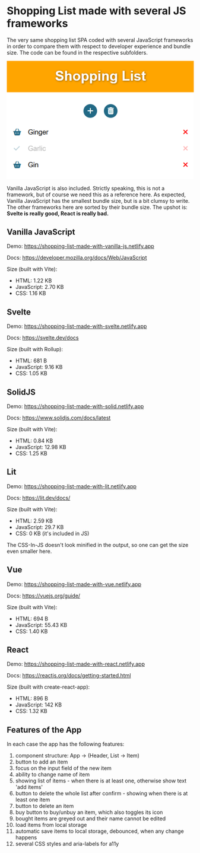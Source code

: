 # Shopping List made with several JS frameworks

The very same shopping list SPA coded with several JavaScript frameworks in order to compare them with respect to developer experience and bundle size. The code can be found in the respective subfolders.

![Screenshot of App](screenshot-of-app.png)

Vanilla JavaScript is also included. Strictly speaking, this is not a framework, but of course we need this as a reference here. As expected, Vanilla JavaScript has the smallest bundle size, but is a bit clumsy to write. The other frameworks here are sorted by their bundle size. The upshot is: **Svelte is really good, React is really bad.**

## Vanilla JavaScript

Demo: https://shopping-list-made-with-vanilla-js.netlify.app

Docs: https://developer.mozilla.org/docs/Web/JavaScript

Size (built with Vite):
- HTML: 1.22 KB
- JavaScript: 2.70 KB
- CSS: 1.16 KB

## Svelte

Demo: https://shopping-list-made-with-svelte.netlify.app

Docs: https://svelte.dev/docs

Size (built with Rollup):
- HTML: 681 B
- JavaScript: 9.16 KB
- CSS: 1.05 KB

## SolidJS

Demo: https://shopping-list-made-with-solid.netlify.app

Docs: https://www.solidjs.com/docs/latest

Size (built with Vite):
- HTML: 0.84 KB
- JavaScript: 12.98 KB
- CSS: 1.25 KB

## Lit

Demo: https://shopping-list-made-with-lit.netlify.app

Docs: https://lit.dev/docs/

Size (built with Vite):
- HTML: 2.59 KB
- JavaScript: 29.7 KB
- CSS: 0 KB (it's included in JS)

The CSS-In-JS doesn't look minified in the output, so one can get the size even smaller here.

## Vue

Demo: https://shopping-list-made-with-vue.netlify.app

Docs: https://vuejs.org/guide/

Size (built with Vite):
- HTML: 694 B
- JavaScript: 55.43 KB
- CSS: 1.40 KB

## React

Demo: https://shopping-list-made-with-react.netlify.app

Docs: https://reactjs.org/docs/getting-started.html

Size (built with create-react-app): 
- HTML: 896 B
- JavaScript: 142 KB
- CSS: 1.32 KB

## Features of the App
 
In each case the app has the following features:

1. component structure: App -> (Header, List -> Item)
2. button to add an item
3. focus on the input field of the new item
4. ability to change name of item
5. showing list of items - when there is at least one, otherwise show text 'add items'
6. button to delete the whole list after confirm - showing when there is at least one item
7. button to delete an item
8. buy button to buy/unbuy an item, which also toggles its icon
9. bought items are greyed out and their name cannot be edited
10. load items from local storage
11. automatic save items to local storage, debounced, when any change happens
12. several CSS styles and aria-labels for a11y